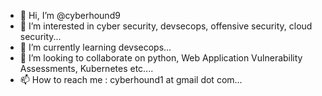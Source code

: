 - 👋 Hi, I’m @cyberhound9
- 👀 I’m interested in cyber security, devsecops, offensive security, cloud security...
- 🌱 I’m currently learning devsecops...
- 💞️ I’m looking to collaborate on python, Web Application Vulnerability Assessments, Kubernetes etc....
- 📫 How to reach me : cyberhound1 at gmail dot com...

<!---
cyberhound9/cyberhound9 is a ✨ special ✨ repository because its `README.md` (this file) appears on your GitHub profile.
You can click the Preview link to take a look at your changes.
--->
